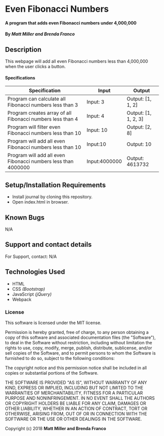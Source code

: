 # Even Fibonacci Numbers

#### A program that adds even Fibonacci numbers under 4,000,000

#### By _**Matt Miller and Brenda Franco**_

## Description

This webpage will add all even Fibonacci numbers less than 4,000,000 when the user clicks a button.

#### Specifications

| Specification | Input | Output |
| --- | --- | --- |
| Program can calculate all Fibonacci numbers less than 3 |Input: 3 | Output: [1, 1, 2] |
| Program creates array of all Fibonacci numbers less than 4 | Input: 4 | Output: [1, 1, 2, 3] |
| Program will filter even Fibonacci numbers less than 10| Input: 10 | Output: [2, 8] |
| Program will add all even Fibonacci numbers less than 10 | Input:10 | Output: 10 |
| Program will add all even Fibonacci numbers less than 4000000 | Input:4000000 | Output: 4613732 |


## Setup/Installation Requirements

* Install journal by cloning this repository.
* Open index.html in browser.


## Known Bugs

N/A

## Support and contact details

For Support, contact:
N/A

## Technologies Used

* HTML
* CSS _(Bootstrap)_
* JavaScript _(jQuery)_
* Webpack

### License

This software is licensed under the MIT license.

Permission is hereby granted, free of charge, to any person obtaining a copy of this software and associated documentation files (the "Software"), to deal in the Software without restriction, including without limitation the rights to use, copy, modify, merge, publish, distribute, sublicense, and/or sell copies of the Software, and to permit persons to whom the Software is furnished to do so, subject to the following conditions:

The copyright notice and this permission notice shall be included in all copies or substantial portions of the Software.

THE SOFTWARE IS PROVIDED "AS IS", WITHOUT WARRANTY OF ANY KIND, EXPRESS OR IMPLIED, INCLUDING BUT NOT LIMITED TO THE WARRANTIES OF MERCHANTABILITY, FITNESS FOR A PARTICULAR PURPOSE AND NONINFRINGEMENT. IN NO EVENT SHALL THE AUTHORS OR COPYRIGHT HOLDERS BE LIABLE FOR ANY CLAIM, DAMAGES OR OTHER LIABILITY, WHETHER IN AN ACTION OF CONTRACT, TORT OR OTHERWISE, ARISING FROM, OUT OF OR IN CONNECTION WITH THE SOFTWARE OR THE USE OR OTHER DEALINGS IN THE SOFTWARE.

Copyright (c) 2018 **Matt Miller and Brenda Franco**
